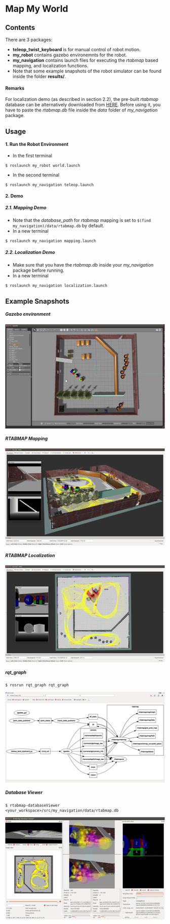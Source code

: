 # Map My World

## Contents

There are 3 packages:<br>
* **teleop_twist_keyboard** is for manual control of robot motion.
* **my_robot** contains gazebo environemnts for the robot.
* **my_navigation** contains launch files for executing the *rtabmap* based mapping, and localization functions. 
* Note that some example snapshots of the robot simulator can be found inside the folder **results/**.

#### Remarks
For localization demo (as described in section 2.2), the pre-built *rtabmap* database can be alternatively downloaded from <a href="https://drive.google.com/open?id=1QHlRCMySEv10ljZ6SmvodWShnIs_H-G1" download>HERE</a>. Before using it, you have to paste the *rtabmap.db* file inside the *data* folder of *my_navigation* package.

## Usage

#### 1. Run the Robot Environment<br>

- In the first terminal
```
$ roslaunch my_robot world.launch
```
- In the second terminal
```
$ roslaunch my_navigation teleop.launch
```

#### 2. Demo

##### 2.1. Mapping Demo

- Note that the _database_path_ for *rtabmap* mapping is set to ```$(find my_navigation)/data/rtabmap.db``` by default.
- In a new terminal
```
$ roslaunch my_navigation mapping.launch
```

##### 2.2. Localization Demo

- Make sure that you have the *rtabmap.db* inside your *my_navigation* package before running.
- In a new terminal
```
$ roslaunch my_navigation localization.launch
```

## Example Snapshots

##### Gazebo environment
![Alt](results/gazebo.png)<br>

##### RTABMAP Mapping
![Alt](results/mapping.png)<br>

##### RTABMAP Localization
![Alt](results/localization.png)<br>

##### rqt_graph
```
$ rosrun rqt_graph rqt_graph
```
![Alt](results/rqt_graph.png)<br>

##### Database Viewer
```
$ rtabmap-databaseViewer <your_workspace>/src/my_navigation/data/rtabmap.db
```
![Alt](results/database_viewer.png)<br>
